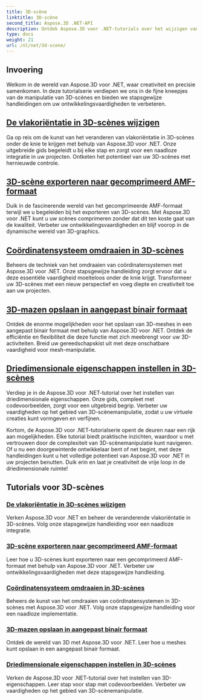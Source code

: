 ```yaml
---
title: 3D-scène
linktitle: 3D-scène
second_title: Aspose.3D .NET-API
description: Ontdek Aspose.3D voor .NET-tutorials over het wijzigen van de vlakoriëntatie, het exporteren van scènes naar gecomprimeerd AMF-formaat, het omdraaien van coördinatensystemen en meer.
type: docs
weight: 21
url: /nl/net/3d-scene/
---
```

## Invoering

Welkom in de wereld van Aspose.3D voor .NET, waar creativiteit en precisie samenkomen. In deze tutorialserie verdiepen we ons in de fijne kneepjes van de manipulatie van 3D-scènes en bieden we stapsgewijze handleidingen om uw ontwikkelingsvaardigheden te verbeteren.

## [De vlakoriëntatie in 3D-scènes wijzigen](./change-plane-orientation/)

Ga op reis om de kunst van het veranderen van vlakoriëntatie in 3D-scènes onder de knie te krijgen met behulp van Aspose.3D voor .NET. Onze uitgebreide gids begeleidt u bij elke stap en zorgt voor een naadloze integratie in uw projecten. Ontketen het potentieel van uw 3D-scènes met hernieuwde controle.

## [3D-scène exporteren naar gecomprimeerd AMF-formaat](./export-scene-compressed-amf/)

Duik in de fascinerende wereld van het gecomprimeerde AMF-formaat terwijl we u begeleiden bij het exporteren van 3D-scènes. Met Aspose.3D voor .NET kunt u uw scènes comprimeren zonder dat dit ten koste gaat van de kwaliteit. Verbeter uw ontwikkelingsvaardigheden en blijf voorop in de dynamische wereld van 3D-graphics.

## [Coördinatensysteem omdraaien in 3D-scènes](./flip-coordinate-system/)

Beheers de techniek van het omdraaien van coördinatensystemen met Aspose.3D voor .NET. Onze stapsgewijze handleiding zorgt ervoor dat u deze essentiële vaardigheid moeiteloos onder de knie krijgt. Transformeer uw 3D-scènes met een nieuw perspectief en voeg diepte en creativiteit toe aan uw projecten.

## [3D-mazen opslaan in aangepast binair formaat](./save-3d-meshes-binary-format/)

Ontdek de enorme mogelijkheden voor het opslaan van 3D-meshes in een aangepast binair formaat met behulp van Aspose.3D voor .NET. Ontdek de efficiëntie en flexibiliteit die deze functie met zich meebrengt voor uw 3D-activiteiten. Breid uw gereedschapskist uit met deze onschatbare vaardigheid voor mesh-manipulatie.

## [Driedimensionale eigenschappen instellen in 3D-scènes](./set-3d-properties/)

Verdiep je in de Aspose.3D voor .NET-tutorial over het instellen van driedimensionale eigenschappen. Onze gids, compleet met codevoorbeelden, zorgt voor een uitgebreid begrip. Verbeter uw vaardigheden op het gebied van 3D-scènemanipulatie, zodat u uw virtuele creaties kunt vormgeven en verfijnen.

Kortom, de Aspose.3D voor .NET-tutorialserie opent de deuren naar een rijk aan mogelijkheden. Elke tutorial biedt praktische inzichten, waardoor u met vertrouwen door de complexiteit van 3D-scènemanipulatie kunt navigeren. Of u nu een doorgewinterde ontwikkelaar bent of net begint, met deze handleidingen kunt u het volledige potentieel van Aspose.3D voor .NET in uw projecten benutten. Duik erin en laat je creativiteit de vrije loop in de driedimensionale ruimte!
## Tutorials voor 3D-scènes
### [De vlakoriëntatie in 3D-scènes wijzigen](./change-plane-orientation/)
Verken Aspose.3D voor .NET en beheer de veranderende vlakoriëntatie in 3D-scènes. Volg onze stapsgewijze handleiding voor een naadloze integratie.
### [3D-scène exporteren naar gecomprimeerd AMF-formaat](./export-scene-compressed-amf/)
Leer hoe u 3D-scènes kunt exporteren naar een gecomprimeerd AMF-formaat met behulp van Aspose.3D voor .NET. Verbeter uw ontwikkelingsvaardigheden met deze stapsgewijze handleiding.
### [Coördinatensysteem omdraaien in 3D-scènes](./flip-coordinate-system/)
Beheers de kunst van het omdraaien van coördinatensystemen in 3D-scènes met Aspose.3D voor .NET. Volg onze stapsgewijze handleiding voor een naadloze implementatie.
### [3D-mazen opslaan in aangepast binair formaat](./save-3d-meshes-binary-format/)
Ontdek de wereld van 3D met Aspose.3D voor .NET. Leer hoe u meshes kunt opslaan in een aangepast binair formaat.
### [Driedimensionale eigenschappen instellen in 3D-scènes](./set-3d-properties/)
Verken de Aspose.3D voor .NET-tutorial over het instellen van 3D-eigenschappen. Leer stap voor stap met codevoorbeelden. Verbeter uw vaardigheden op het gebied van 3D-scènemanipulatie.